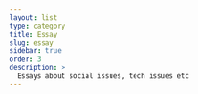 ```yaml
---
layout: list
type: category
title: Essay
slug: essay
sidebar: true
order: 3
description: >
  Essays about social issues, tech issues etc
---
```

